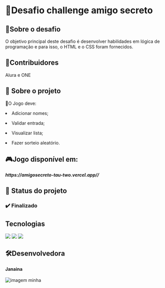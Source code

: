 <h1>🧠Desafio challenge amigo secreto</h1>

<h2> 📌Sobre o desafio</h2>
O objetivo principal deste desafio é desenvolver habilidades em lógica de programação e
para isso, o HTML e o CSS foram fornecidos.
<h2> 📌Contribuidores </h2>
Alura e
ONE
<h2> 📝 Sobre o projeto</h2>
<p> 📌O Jogo deve: </p>
<ult>
  <p><li>Adicionar nomes; </p></li>
 <p><li>Validar entrada; </p></li>
<p><li>Visualizar lista; </p></li>
<p><li>Fazer sorteio aleatório.</p></li>  
</ult>
<h2> 🎮Jogo disponível em: </h2>
<h5> https://amigosecreto-tau-two.vercel.app//</h5>
<h2> </h2>
<h2> 📝 Status do projeto </h2>
<h3> ✔️ Finalizado </h3>

##    Tecnologias
<div>
  <img src="https://img.shields.io/badge/HTML-239120?style=for-the-badge&logo=html5&logoColor=white">
  <img src="https://img.shields.io/badge/CSS-239120?&style=for-the-badge&logo=css3&logoColor=white">
  <img src="https://img.shields.io/badge/JavaScript-F7DF1E?style=for-the-badge&logo=javascript&logoColor=black">
</div>
<h2>🛠️Desenvolvedora</h2>
<h4> Janaina  </h4>

![imagem minha](https://github.com/user-attachments/assets/738c1e39-cf96-481c-b9ec-6a9cacf0a428)
